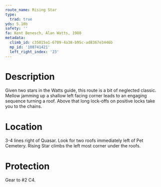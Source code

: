 ```yaml
---
route_name: Rising Star
type:
  trad: true
yds: 5.10b
safety: ''
fa: Kent Benesch, Alan Watts, 1980
metadata:
  climb_id: c35015a1-6709-4a38-b95c-ad8367e3446b
  mp_id: '108741421'
  left_right_index: '23'
---
```

# Description
Given two stars in the Watts guide, this route is a bit of neglected classic.  Mellow jamming up a shallow left facing corner leads to an engaging sequence turning a roof.  Above that long lock-offs on positive locks take you to the chains.

# Location
3-4 lines right of Quasar.  Look for two roofs immediately left of Pet Cemetery.  Rising Star climbs the left most corner under the roofs.

# Protection
Gear to #2 C4.
